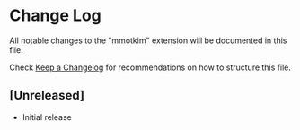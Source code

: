 # Change Log

All notable changes to the "mmotkim" extension will be documented in this file.

Check [Keep a Changelog](http://keepachangelog.com/) for recommendations on how to structure this file.

## [Unreleased]

- Initial release
